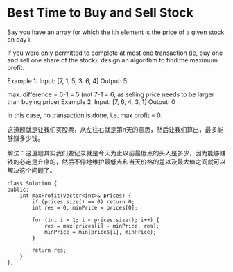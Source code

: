 Best Time to Buy and Sell Stock
============
Say you have an array for which the ith element is the price of a given stock on day i.

If you were only permitted to complete at most one transaction (ie, buy one and sell one share of the stock), design an algorithm to find the maximum profit.

Example 1:
Input: [7, 1, 5, 3, 6, 4]
Output: 5

max. difference = 6-1 = 5 (not 7-1 = 6, as selling price needs to be larger than buying price)
Example 2:
Input: [7, 6, 4, 3, 1]
Output: 0

In this case, no transaction is done, i.e. max profit = 0.

这道题就是让我们买股票，从左往右就是第n天的意思，然后让我们算出，最多能够赚多少钱。

解法：这道题其实我们要记录就是今天为止以前最低点的买入是多少，因为能够赚钱的必定是升序的，然后不停地维护最低点和当天价格的差以及最大值之间就可以解决这个问题了。
```
class Solution {
public:
    int maxProfit(vector<int>& prices) {
        if (prices.size() == 0) return 0;
        int res = 0, minPrice = prices[0];

        for (int i = 1; i < prices.size(); i++) {
            res = max(prices[i] - minPrice, res);
            minPrice = min(prices[i], minPrice);
        }

        return res;
    }
};
```
